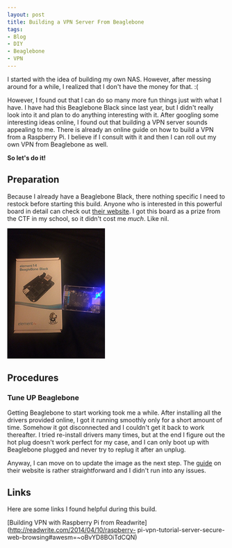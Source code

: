 ```yaml
---
layout: post
title: Building a VPN Server From Beaglebone
tags:
- Blog
- DIY
- Beaglebone
- VPN
---
```


I started with the idea of building my own NAS. However, after messing around 
for a while, I realized that I don't have the money for that. :(

However, I found out that I can do so many more fun things just with what I have.
I have had this Beaglebone Black since last year, but I didn't really look into
it and plan to do anything interesting with it. After googling some interesting
ideas online, I found out that building a VPN server sounds appealing to me.
There is already an online guide on how to build a VPN from a Raspberry Pi.
I believe if I consult with it and then I can roll out my own VPN from Beaglebone
as well.

**So let's do it!**

## Preparation

Because I already have a Beaglebone Black, there nothing specific I need to
restock before starting this build. Anyone who is interested in this powerful
board in detail can check out [their website](http://beagleboard.org/). I got 
this board as a prize from the CTF in my school, so it didn't cost me *much*.
Like nil.

![Beaglebone Black](/assets/beaglebone.jpg)

## Procedures

### Tune UP Beaglebone

Getting Beaglebone to start working took me a while. After installing all the
drivers provided online, I got it running smoothly only for a short amount of
time. Somehow it got disconnected and I couldn't get it back to work thereafter.
I tried re-install drivers many times, but at the end I figure out the hot plug
doesn't work perfect for my case, and I can only boot up with Beaglebone plugged
and never try to replug it after an unplug.

Anyway, I can move on to update the image as the next step. The [guide](
http://beagleboard.org/getting-started) on their website is rather straightforward 
and I didn't run into any issues.

## Links

Here are some links I found helpful during this build.

[Building VPN with Raspberry Pi from Readwrite](http://readwrite.com/2014/04/10/raspberry-
pi-vpn-tutorial-server-secure-web-browsing#awesm=~oBvYD8BOiTdCQN)

